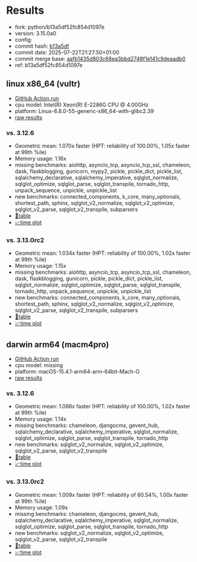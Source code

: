 # Results

- fork: python/b13a5df52fc854d1097e
- version: 3.15.0a0
- config: 
- commit hash: [b13a5df](https://github.com/python/cpython/commit/b13a5df)
- commit date: 2025-07-22T21:27:50+01:00
- commit merge base: [aafb1435d803c68ea3bbd2748f1e141c9deaadb0](https://github.com/python/cpython/commit/aafb1435d803c68ea3bbd2748f1e141c9deaadb0)
- ref: b13a5df52fc854d1097e

## linux x86_64 (vultr)

- [GitHub Action run](https://github.com/facebookexperimental/free-threading-benchmarking/actions/runs/16458536112)
- cpu model: Intel(R) Xeon(R) E-2286G CPU @ 4.00GHz
- platform: Linux-6.8.0-55-generic-x86_64-with-glibc2.39
- [raw results](bm-20250722-vultr-x86_64-python-b13a5df52fc854d1097e-3.15.0a0-b13a5df.json)

### vs. 3.12.6

- Geometric mean: 1.070x faster (HPT: reliability of 100.00%, 1.05x faster at 99th %ile)
- Memory usage: 1.16x
- missing benchmarks: aiohttp, asyncio_tcp, asyncio_tcp_ssl, chameleon, dask, flaskblogging, gunicorn, mypy2, pickle, pickle_dict, pickle_list, sqlalchemy_declarative, sqlalchemy_imperative, sqlglot_normalize, sqlglot_optimize, sqlglot_parse, sqlglot_transpile, tornado_http, unpack_sequence, unpickle, unpickle_list
- new benchmarks: connected_components, k_core, many_optionals, shortest_path, sphinx, sqlglot_v2_normalize, sqlglot_v2_optimize, sqlglot_v2_parse, sqlglot_v2_transpile, subparsers
- [📄table](bm-20250722-vultr-x86_64-python-b13a5df52fc854d1097e-3.15.0a0-b13a5df-vs-3.12.6.md)
- [📈time plot](bm-20250722-vultr-x86_64-python-b13a5df52fc854d1097e-3.15.0a0-b13a5df-vs-3.12.6.svg)

### vs. 3.13.0rc2

- Geometric mean: 1.034x faster (HPT: reliability of 100.00%, 1.02x faster at 99th %ile)
- Memory usage: 1.15x
- missing benchmarks: aiohttp, asyncio_tcp, asyncio_tcp_ssl, chameleon, dask, flaskblogging, gunicorn, pickle, pickle_dict, pickle_list, sqlglot_normalize, sqlglot_optimize, sqlglot_parse, sqlglot_transpile, tornado_http, unpack_sequence, unpickle, unpickle_list
- new benchmarks: connected_components, k_core, many_optionals, shortest_path, sphinx, sqlglot_v2_normalize, sqlglot_v2_optimize, sqlglot_v2_parse, sqlglot_v2_transpile, subparsers
- [📄table](bm-20250722-vultr-x86_64-python-b13a5df52fc854d1097e-3.15.0a0-b13a5df-vs-3.13.0rc2.md)
- [📈time plot](bm-20250722-vultr-x86_64-python-b13a5df52fc854d1097e-3.15.0a0-b13a5df-vs-3.13.0rc2.svg)

## darwin arm64 (macm4pro)

- [GitHub Action run](https://github.com/facebookexperimental/free-threading-benchmarking/actions/runs/16458536112)
- cpu model: missing
- platform: macOS-15.4.1-arm64-arm-64bit-Mach-O
- [raw results](bm-20250722-macm4pro-arm64-python-b13a5df52fc854d1097e-3.15.0a0-b13a5df.json)

### vs. 3.12.6

- Geometric mean: 1.088x faster (HPT: reliability of 100.00%, 1.02x faster at 99th %ile)
- Memory usage: 1.14x
- missing benchmarks: chameleon, djangocms, gevent_hub, sqlalchemy_declarative, sqlalchemy_imperative, sqlglot_normalize, sqlglot_optimize, sqlglot_parse, sqlglot_transpile, tornado_http
- new benchmarks: sqlglot_v2_normalize, sqlglot_v2_optimize, sqlglot_v2_parse, sqlglot_v2_transpile
- [📄table](bm-20250722-macm4pro-arm64-python-b13a5df52fc854d1097e-3.15.0a0-b13a5df-vs-3.12.6.md)
- [📈time plot](bm-20250722-macm4pro-arm64-python-b13a5df52fc854d1097e-3.15.0a0-b13a5df-vs-3.12.6.svg)

### vs. 3.13.0rc2

- Geometric mean: 1.009x faster (HPT: reliability of 60.54%, 1.00x faster at 99th %ile)
- Memory usage: 1.09x
- missing benchmarks: chameleon, djangocms, gevent_hub, sqlalchemy_declarative, sqlalchemy_imperative, sqlglot_normalize, sqlglot_optimize, sqlglot_parse, sqlglot_transpile, tornado_http
- new benchmarks: sqlglot_v2_normalize, sqlglot_v2_optimize, sqlglot_v2_parse, sqlglot_v2_transpile
- [📄table](bm-20250722-macm4pro-arm64-python-b13a5df52fc854d1097e-3.15.0a0-b13a5df-vs-3.13.0rc2.md)
- [📈time plot](bm-20250722-macm4pro-arm64-python-b13a5df52fc854d1097e-3.15.0a0-b13a5df-vs-3.13.0rc2.svg)

